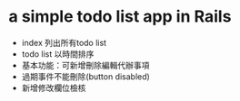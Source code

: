 # a simple todo list app in Rails
- index 列出所有todo list
- todo list 以時間排序
- 基本功能：可新增刪除編輯代辦事項
- 過期事件不能刪除(button disabled)
- 新增修改欄位檢核


